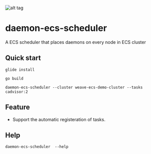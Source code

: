 ![alt tag](https://travis-ci.org/Hyperpilotio/daemon-ecs-scheduler.svg?branch=master)

# daemon-ecs-scheduler
A ECS scheduler that places daemons on every node in ECS cluster

## Quick start

`glide install`

`go build`

`daemon-ecs-scheduler --cluster weave-ecs-demo-cluster --tasks cadvisor:2`

## Feature

* Support the automatic registeration of tasks.

## Help

`daemon-ecs-scheduler  --help`
